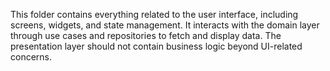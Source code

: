 This folder contains everything related to the user interface, including screens, widgets, and state management. It interacts with the domain layer through use cases and repositories to fetch and display data. The presentation layer should not contain business logic beyond UI-related concerns.